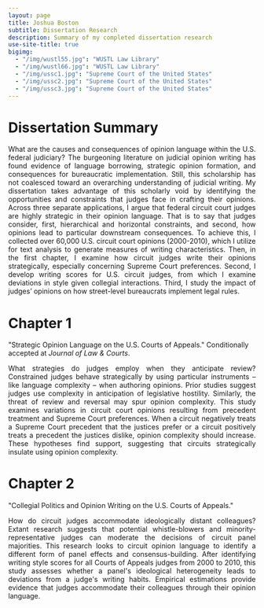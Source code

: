 ```yaml
---
layout: page
title: Joshua Boston
subtitle: Dissertation Research
description: Summary of my completed dissertation research
use-site-title: true
bigimg:
  - "/img/wustl55.jpg": "WUSTL Law Library"
  - "/img/wustl66.jpg": "WUSTL Law Library"
  - "/img/ussc1.jpg": "Supreme Court of the United States"
  - "/img/ussc2.jpg": "Supreme Court of the United States"
  - "/img/ussc3.jpg": "Supreme Court of the United States"
---
```


# Dissertation Summary

<p align="justify">What are the causes and consequences of opinion language within the U.S. federal judiciary? The burgeoning literature on judicial opinion writing has found evidence of language borrowing, strategic opinion formation, and consequences for bureaucratic implementation. Still, this scholarship has not coalesced toward an overarching understanding of judicial writing. My dissertation takes advantage of this scholarly void by identifying the opportunities and constraints that judges face in crafting their opinions. Across three separate applications, I argue that federal circuit court judges are highly strategic in their opinion language. That is to say that judges consider, first, hierarchical and horizontal constraints, and second, how opinions lead to particular downstream consequences. To achieve this, I collected over 60,000 U.S. circuit court opinions (2000-2010), which I utilize for text analysis to generate measures of writing characteristics. Then, in the first chapter, I examine how circuit judges write their opinions strategically, especially concerning Supreme Court preferences. Second, I develop writing scores for U.S. circuit judges, from which I examine deviations in style given collegial interactions. Third, I study the impact of judges’ opinions on how street-level bureaucrats implement legal rules.</p>

# Chapter 1

"Strategic Opinion Language on the U.S. Courts of Appeals." Conditionally accepted at *Journal of Law & Courts*. 

<p align="justify">What strategies do judges employ when they anticipate review? Constrained judges behave strategically by using particular instruments – like language complexity – when authoring opinions. Prior studies suggest judges use complexity in anticipation of legislative hostility. Similarly, the threat of review and reversal may spur opinion complexity. This study examines variations in circuit court opinions resulting from precedent treatment and Supreme Court preferences. When a circuit negatively treats a Supreme Court precedent that the justices prefer or a circuit positively treats a precedent the justices dislike, opinion complexity should increase. These hypotheses find support, suggesting that circuits strategically insulate using opinion complexity.</p>


# Chapter 2

"Collegial Politics and Opinion Writing on the U.S. Courts of Appeals."

<p align="justify">How do circuit judges accommodate ideologically distant colleagues? Extant research suggests that potential whistle-blowers and minority-representative judges can moderate the decisions of circuit panel majorities. This research looks to circuit opinion language to identify a different form of panel effects and consensus-building. After identifying writing style scores for all Courts of Appeals judges from 2000 to 2010, this study assesses whether a panel's ideological heterogeneity leads to deviations from a judge's writing habits. Empirical estimations provide evidence that judges accommodate their colleagues through their opinion language. </p>

